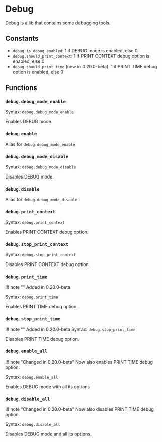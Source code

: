 # Debug
Debug is a lib that contains some debugging tools.

## Constants
* `debug.is_debug_enabled`: 1 if DEBUG mode is enabled, else 0
* `debug.should_print_context`: 1 if PRINT CONTEXT debug option is enabled, else 0
* `debug.should_print_time` (new in 0.20.0-beta): 1 if PRINT TIME debug option is enabled, else 0

## Functions
### `debug.debug_mode_enable`
Syntax: `debug.debug_mode_enable`

Enables DEBUG mode.

### `debug.enable`
Alias for `debug.debug_mode_enable`

### `debug.debug_mode_disable`
Syntax: `debug.debug_mode_disable`

Disables DEBUG mode.

### `debug.disable`
Alias for `debug.debug_mode_disable`

### `debug.print_context`
Syntax: `debug.print_context`

Enables PRINT CONTEXT debug option.

### `debug.stop_print_context`
Syntax: `debug.stop_print_context`

Disables PRINT CONTEXT debug option.

### `debug.print_time`
!!! note ""
    Added in 0.20.0-beta

Syntax: `debug.print_time`

Enables PRINT TIME debug option.

### `debug.stop_print_time`
!!! note ""
    Added in 0.20.0-beta
Syntax: `debug.stop_print_time`

Disables PRINT TIME debug option.

### `debug.enable_all`
!!! note "Changed in 0.20.0-beta"
    Now also enables PRINT TIME debug option.

Syntax: `debug.enable_all`

Enables DEBUG mode with all its options

### `debug.disable_all`
!!! note "Changed in 0.20.0-beta"
    Now also disables PRINT TIME debug option.

Syntax: `debug.disable_all`

Disables DEBUG mode and all its options.
